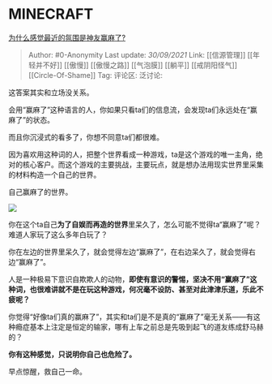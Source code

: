# MINECRAFT
[为什么感觉最近的氛围是神友赢麻了?](https://www.zhihu.com/question/487726983/answer/2139768368)

> Author: #0-Anonymity
> Last update: *30/09/2021*
> Link: [[信源管理]] [[年轻并不好]] [[傲慢]] [[傲慢之路]] [[气泡膜]] [[躺平]] [[戒阴阳怪气]] [[Circle-Of-Shame]]
> Tag:
> 评论区:
> 泛讨论:

这答案其实和立场没关系。

会用“赢麻了”这种语言的人，你如果只看ta们的信息流，会发现ta们永远处在“赢麻了”的状态。

而且你沉浸式的看多了，你想不同意ta们都很难。

因为喜欢用这种词的人，把整个世界看成一种游戏，ta是这个游戏的唯一主角，绝对的核心客户。而这个游戏的主要挑战，主要玩点，就是想办法用现实世界里采集的材料构造一个自己的世界。

自己赢麻了的世界。

![](https://pic2.zhimg.com/50/v2-8f1da8103e74d438422123514e379859_720w.jpg?source=1940ef5c)

你在这个ta自己**为了自娱而再造的世界**里呆久了，怎么可能不觉得ta“赢麻了”呢？难道人家玩了这么多年白玩了？

你在左边的世界里呆久了，就会觉得左边“赢麻了”，在右边呆久了，就会觉得右边“赢麻了”。

人是一种极易下意识自欺欺人的动物，**即使有意识的警惕，坚决不用“赢麻了”这种词，也很难讲就不是在玩这种游戏，何况毫不设防、甚至对此津津乐道，乐此不疲呢？**

你觉得“好像ta们真的赢麻了”，其实和ta们是不是真的“赢麻了”毫无关系——有这种瘾症基本上注定是恒定的输家，哪有上车之前总是先吸到起飞的道友练成舒马赫的？

**你有这种感觉，只说明你自己也危险了。**

早点惊醒，救自己一命。
